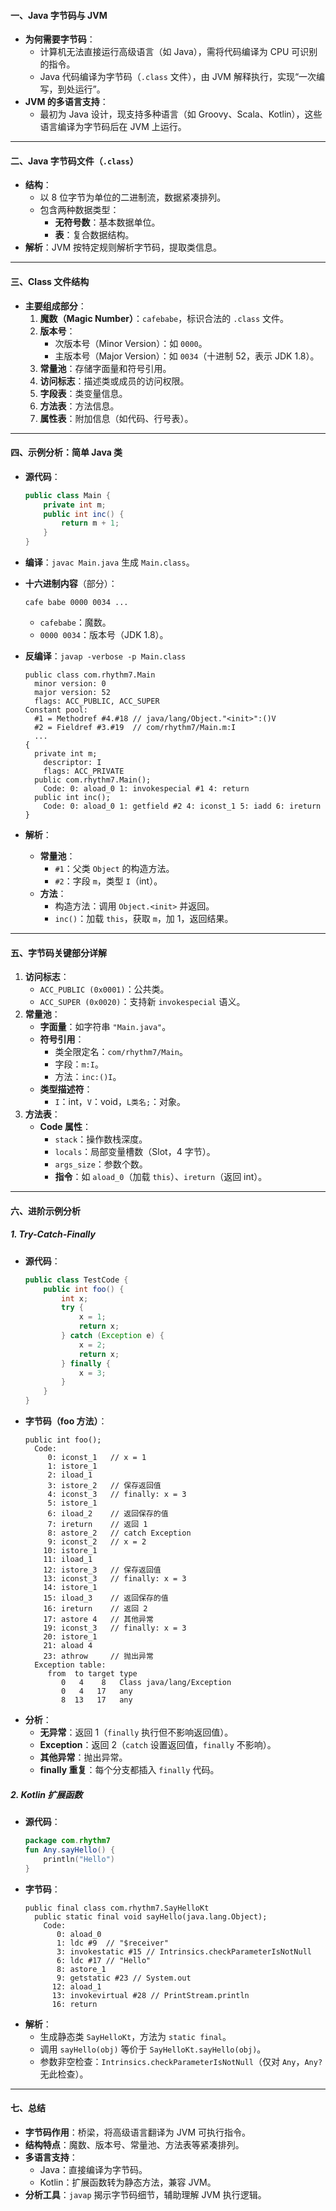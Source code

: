 
#### 一、Java 字节码与 JVM
- **为何需要字节码**：
  - 计算机无法直接运行高级语言（如 Java），需将代码编译为 CPU 可识别的指令。
  - Java 代码编译为字节码（`.class` 文件），由 JVM 解释执行，实现“一次编写，到处运行”。
- **JVM 的多语言支持**：
  - 最初为 Java 设计，现支持多种语言（如 Groovy、Scala、Kotlin），这些语言编译为字节码后在 JVM 上运行。

---

#### 二、Java 字节码文件（`.class`）
- **结构**：
  - 以 8 位字节为单位的二进制流，数据紧凑排列。
  - 包含两种数据类型：
    - **无符号数**：基本数据单位。
    - **表**：复合数据结构。
- **解析**：JVM 按特定规则解析字节码，提取类信息。

---

#### 三、Class 文件结构
- **主要组成部分**：
  1. **魔数（Magic Number）**：`cafebabe`，标识合法的 `.class` 文件。
  2. **版本号**：
     - 次版本号（Minor Version）：如 `0000`。
     - 主版本号（Major Version）：如 `0034`（十进制 52，表示 JDK 1.8）。
  3. **常量池**：存储字面量和符号引用。
  4. **访问标志**：描述类或成员的访问权限。
  5. **字段表**：类变量信息。
  6. **方法表**：方法信息。
  7. **属性表**：附加信息（如代码、行号表）。

---

#### 四、示例分析：简单 Java 类
- **源代码**：
  ```java
  public class Main {
      private int m;
      public int inc() {
          return m + 1;
      }
  }
  ```
- **编译**：`javac Main.java` 生成 `Main.class`。
- **十六进制内容**（部分）：
  ```
  cafe babe 0000 0034 ...
  ```
  - `cafebabe`：魔数。
  - `0000 0034`：版本号（JDK 1.8）。

- **反编译**：`javap -verbose -p Main.class`
  ```
  public class com.rhythm7.Main
    minor version: 0
    major version: 52
    flags: ACC_PUBLIC, ACC_SUPER
  Constant pool:
    #1 = Methodref #4.#18 // java/lang/Object."<init>":()V
    #2 = Fieldref #3.#19  // com/rhythm7/Main.m:I
    ...
  {
    private int m;
      descriptor: I
      flags: ACC_PRIVATE
    public com.rhythm7.Main();
      Code: 0: aload_0 1: invokespecial #1 4: return
    public int inc();
      Code: 0: aload_0 1: getfield #2 4: iconst_1 5: iadd 6: ireturn
  }
  ```

- **解析**：
  - **常量池**：
    - `#1`：父类 `Object` 的构造方法。
    - `#2`：字段 `m`，类型 `I`（int）。
  - **方法**：
    - 构造方法：调用 `Object.<init>` 并返回。
    - `inc()`：加载 `this`，获取 `m`，加 1，返回结果。

---

#### 五、字节码关键部分详解
1. **访问标志**：
   - `ACC_PUBLIC (0x0001)`：公共类。
   - `ACC_SUPER (0x0020)`：支持新 `invokespecial` 语义。
2. **常量池**：
   - **字面量**：如字符串 `"Main.java"`。
   - **符号引用**：
     - 类全限定名：`com/rhythm7/Main`。
     - 字段：`m:I`。
     - 方法：`inc:()I`。
   - **类型描述符**：
     - `I`：int，`V`：void，`L类名;`：对象。
3. **方法表**：
   - **Code 属性**：
     - `stack`：操作数栈深度。
     - `locals`：局部变量槽数（Slot，4 字节）。
     - `args_size`：参数个数。
     - **指令**：如 `aload_0`（加载 `this`）、`ireturn`（返回 int）。

---

#### 六、进阶示例分析
##### 1. Try-Catch-Finally
- **源代码**：
  ```java
  public class TestCode {
      public int foo() {
          int x;
          try {
              x = 1;
              return x;
          } catch (Exception e) {
              x = 2;
              return x;
          } finally {
              x = 3;
          }
      }
  }
  ```
- **字节码（foo 方法）**：
  ```
  public int foo();
    Code:
       0: iconst_1   // x = 1
       1: istore_1
       2: iload_1
       3: istore_2   // 保存返回值
       4: iconst_3   // finally: x = 3
       5: istore_1
       6: iload_2    // 返回保存的值
       7: ireturn    // 返回 1
       8: astore_2   // catch Exception
       9: iconst_2   // x = 2
      10: istore_1
      11: iload_1
      12: istore_3   // 保存返回值
      13: iconst_3   // finally: x = 3
      14: istore_1
      15: iload_3    // 返回保存的值
      16: ireturn    // 返回 2
      17: astore 4   // 其他异常
      19: iconst_3   // finally: x = 3
      20: istore_1
      21: aload 4
      23: athrow     // 抛出异常
    Exception table:
       from  to target type
          0   4    8   Class java/lang/Exception
          0   4   17   any
          8  13   17   any
  ```
- **分析**：
  - **无异常**：返回 1（`finally` 执行但不影响返回值）。
  - **Exception**：返回 2（`catch` 设置返回值，`finally` 不影响）。
  - **其他异常**：抛出异常。
  - **finally 重复**：每个分支都插入 `finally` 代码。

##### 2. Kotlin 扩展函数
- **源代码**：
  ```kotlin
  package com.rhythm7
  fun Any.sayHello() {
      println("Hello")
  }
  ```
- **字节码**：
  ```
  public final class com.rhythm7.SayHelloKt
    public static final void sayHello(java.lang.Object);
      Code:
         0: aload_0
         1: ldc #9  // "$receiver"
         3: invokestatic #15 // Intrinsics.checkParameterIsNotNull
         6: ldc #17 // "Hello"
         8: astore_1
         9: getstatic #23 // System.out
        12: aload_1
        13: invokevirtual #28 // PrintStream.println
        16: return
  ```
- **解析**：
  - 生成静态类 `SayHelloKt`，方法为 `static final`。
  - 调用 `sayHello(obj)` 等价于 `SayHelloKt.sayHello(obj)`。
  - 参数非空检查：`Intrinsics.checkParameterIsNotNull`（仅对 `Any`，`Any?` 无此检查）。

---

#### 七、总结
- **字节码作用**：桥梁，将高级语言翻译为 JVM 可执行指令。
- **结构特点**：魔数、版本号、常量池、方法表等紧凑排列。
- **多语言支持**：
  - Java：直接编译为字节码。
  - Kotlin：扩展函数转为静态方法，兼容 JVM。
- **分析工具**：`javap` 揭示字节码细节，辅助理解 JVM 执行逻辑。